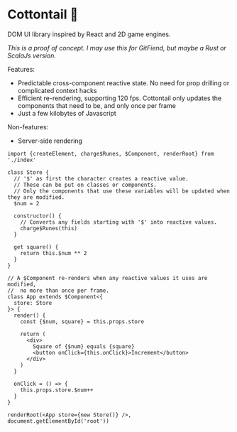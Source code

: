 # Cottontail 🐇

DOM UI library inspired by React and 2D game engines.

*This is a proof of concept. I may use this for GitFiend, but maybe a Rust or ScalaJs version.*

Features:
- Predictable cross-component reactive state. No need for prop drilling or complicated context hacks
- Efficient re-rendering, supporting 120 fps. Cottontail only updates the components that need to be, and only once per frame
- Just a few kilobytes of Javascript

Non-features:
 - Server-side rendering


```tsx
import {createElement, charge$Runes, $Component, renderRoot} from './index'

class Store {
  // '$' as first the character creates a reactive value.
  // These can be put on classes or components.
  // Only the components that use these variables will be updated when they are modified.
  $num = 2

  constructor() {
    // Converts any fields starting with '$' into reactive values.
    charge$Runes(this)
  }

  get square() {
    return this.$num ** 2
  }
}

// A $Component re-renders when any reactive values it uses are modified, 
//  no more than once per frame.
class App extends $Component<{
  store: Store
}> {
  render() {
    const {$num, square} = this.props.store

    return (
      <div>
        Square of {$num} equals {square}
        <button onClick={this.onClick}>Increment</button>
      </div>
    )
  }

  onClick = () => {
    this.props.store.$num++
  }
}

renderRoot(<App store={new Store()} />, document.getElementById('root'))

```